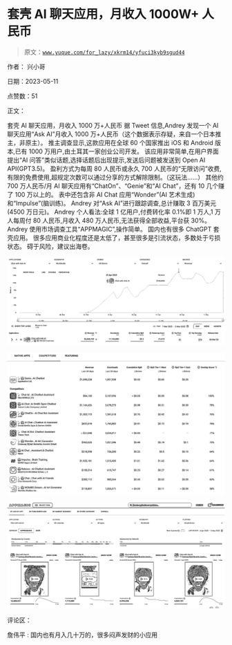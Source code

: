 # 套壳 AI 聊天应用，月收入 1000W+ 人民币

> 原文：[`www.yuque.com/for_lazy/xkrm14/yfuci3kyb9sgud44`](https://www.yuque.com/for_lazy/xkrm14/yfuci3kyb9sgud44)

作者： 兴小哥

日期：2023-05-11

点赞数：51

正文：

套壳 AI 聊天应用，月收入 1000 万+人民币 据 Tweet 信息,Andrey 发现一个 AI 聊天应用“Ask AI”月收入 1000 万+人民币（这个数据表示存疑，来自一个日本推主，非原主）。 推主调查显示,这款应用在全球 60 个国家推出 iOS 和 Android 版本,已有 1000 万用户,由土耳其一家创业公司开发。 该应用非常简单,在用户界面提出“AI 问答”类似话题,选择话题后出现提示,发送后问题被发送到 Open AI API(GPT3.5)。 盈利方式为每周 80 人民币或永久 700 人民币的“无限访问”收费,有限的免费使用,超规定次数可以通过分享的方式解除限制。（这玩法……） 其他约 700 万人民币/月 AI 聊天应用有“ChatOn”、“Genie”和“AI Chat”，还有 10 几个赚了 100 万以上的。 表中还包含非 AI Chat 应用“Wonder”(AI 艺术生成)和“Impulse”(脑训练)。 Andrey 对“Ask AI”进行跟踪调查,总计赚取 3 百万美元(4500 万日元)。 Andrey 个人看法:全球 1 亿用户,付费转化率 0.1%即 1 万人,1 万人每周付 80 人民币,月收入 480 万人民币,无法获得全部收益,平台获 30%。 Andrey 使用市场调查工具“APPMAGIC”,操作简单。 国内也有很多 ChatGPT 套壳应用。 很多应用商业化程度还是太低了，甚至很多是引流状态，多数处于亏损状态。 碍于风险，建议出海卷。

![](img/dcbb74fdd15a7b7b8864059e25f35586.png)  

![](img/eb325e016efb42b6be6f0726d67ad2e9.png)  

![](img/2cf6d588e12f455a182b67d30fc3ee9b.png)

评论区：

詹伟平 : 国内也有月入几十万的，很多闷声发财的小应用



